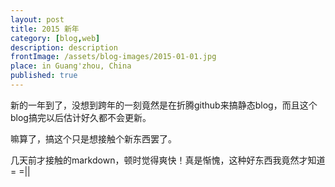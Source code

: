 ```yaml
---
layout: post
title: 2015 新年
category: [blog,web]
description: description
frontImage: /assets/blog-images/2015-01-01.jpg
place: in Guang'zhou, China
published: true
---
```


新的一年到了，没想到跨年的一刻竟然是在折腾github来搞静态blog，而且这个blog搞完以后估计好久都不会更新。





嘛算了，搞这个只是想接触个新东西罢了。

几天前才接触的markdown，顿时觉得爽快！真是惭愧，这种好东西我竟然才知道= =||